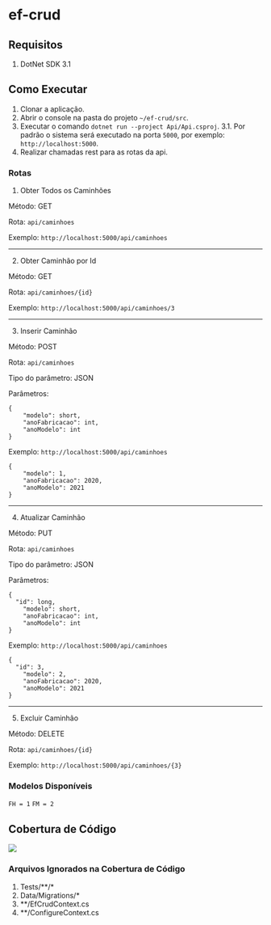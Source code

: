 # ef-crud

## Requisitos

1. DotNet SDK 3.1

## Como Executar

1. Clonar a aplicação.
2. Abrir o console na pasta do projeto ```~/ef-crud/src```.
3. Executar o comando ```dotnet run --project Api/Api.csproj```.
3.1. Por padrão o sistema será executado na porta ```5000```, por exemplo: ```http://localhost:5000```.
4. Realizar chamadas rest para as rotas da api.

### Rotas

1. Obter Todos os Caminhões

Método: GET

Rota: ```api/caminhoes```

Exemplo: ```http://localhost:5000/api/caminhoes```

****

2. Obter Caminhão por Id

Método: GET

Rota: ```api/caminhoes/{id}```

Exemplo: ```http://localhost:5000/api/caminhoes/3```

****

3. Inserir Caminhão

Método: POST

Rota: ```api/caminhoes```

Tipo do parâmetro: JSON

Parâmetros:

```
{
	"modelo": short,
	"anoFabricacao": int,
	"anoModelo": int
}
```

Exemplo: ```http://localhost:5000/api/caminhoes```
```
{
	"modelo": 1,
	"anoFabricacao": 2020,
	"anoModelo": 2021
}
```

****

4. Atualizar Caminhão

Método: PUT

Rota: ```api/caminhoes```

Tipo do parâmetro: JSON

Parâmetros:

```
{
  "id": long,
	"modelo": short,
	"anoFabricacao": int,
	"anoModelo": int
}
```

Exemplo: ```http://localhost:5000/api/caminhoes```
```
{
  "id": 3,
	"modelo": 2,
	"anoFabricacao": 2020,
	"anoModelo": 2021
}
```

****

5. Excluir Caminhão

Método: DELETE

Rota: ```api/caminhoes/{id}```

Exemplo: ```http://localhost:5000/api/caminhoes/{3}```

### Modelos Disponíveis

```FH = 1```
```FM = 2```

## Cobertura de Código

<img src="https://i.ibb.co/SrVB5Rj/Sonar-Qube.png" >

### Arquivos Ignorados na Cobertura de Código
1. Tests/**/*
2. Data/Migrations/*
3. **/EfCrudContext.cs
4. **/ConfigureContext.cs
